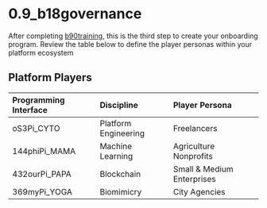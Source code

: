 # 0.9_b18governance

After completing [b90training](b90training.md), this is the third step to create your onboarding program. Review the table below to define the player personas within your platform ecosystem

## Platform Players
| Programming Interface | Discipline           | Player Persona              |
|:----------------------|:---------------------|:----------------------------|
| oS3Pi_CYTO            | Platform Engineering | Freelancers                 |
| 144phiPi_MAMA         | Machine Learning     | Agriculture Nonprofits      |
| 432ourPi_PAPA         | Blockchain           | Small & Medium Enterprises |
| 369myPi_YOGA          | Biomimicry           | City Agencies               |

